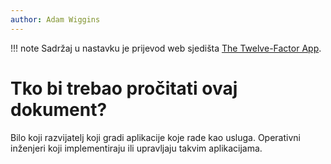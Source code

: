 ```yaml
---
author: Adam Wiggins
---
```


!!! note
    Sadržaj u nastavku je prijevod web sjedišta [The Twelve-Factor App](https://12factor.net/).

Tko bi trebao pročitati ovaj dokument?
======================================

Bilo koji razvijatelj koji gradi aplikacije koje rade kao usluga. Operativni inženjeri koji implementiraju ili upravljaju takvim aplikacijama.

